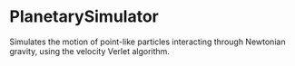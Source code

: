 # PlanetarySimulator
Simulates the motion of point-like particles interacting through Newtonian gravity, using the velocity Verlet algorithm.
